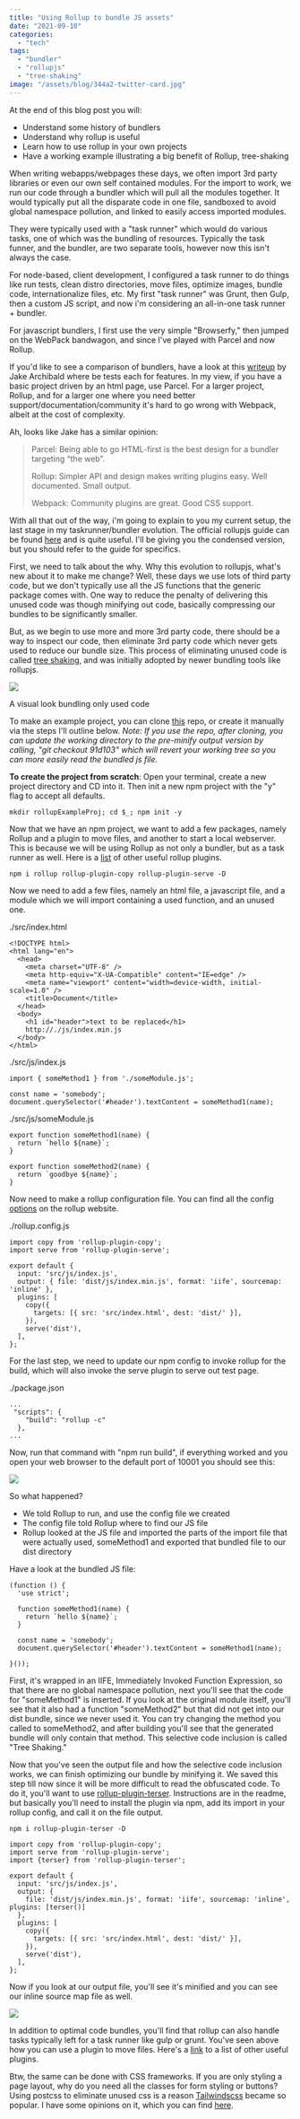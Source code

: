 ```yaml
---
title: "Using Rollup to bundle JS assets"
date: "2021-09-10"
categories: 
  - "tech"
tags: 
  - "bundler"
  - "rollupjs"
  - "tree-shaking"
image: "/assets/blog/344a2-twitter-card.jpg"
---
```


At the end of this blog post you will:

- Understand some history of bundlers
- Understand why rollup is useful
- Learn how to use rollup in your own projects
- Have a working example illustrating a big benefit of Rollup, tree-shaking

When writing webapps/webpages these days, we often import 3rd party libraries or even our own self contained modules. For the import to work, we run our code through a bundler which will pull all the modules together. It would typically put all the disparate code in one file, sandboxed to avoid global namespace pollution, and linked to easily access imported modules.

They were typically used with a "task runner" which would do various tasks, one of which was the bundling of resources. Typically the task funner, and the bundler, are two separate tools, however now this isn't always the case.

For node-based, client development, I configured a task runner to do things like run tests, clean distro directories, move files, optimize images, bundle code, internationalize files, etc. My first "task runner" was Grunt, then Gulp, then a custom JS script, and now i'm considering an all-in-one task runner + bundler.

For javascript bundlers, I first use the very simple "Browserfy," then jumped on the WebPack bandwagon, and since I've played with Parcel and now Rollup.

If you'd like to see a comparison of bundlers, have a look at this [writeup](https://bundlers.tooling.report/) by Jake Archibald where be tests each for features. In my view, if you have a basic project driven by an html page, use Parcel. For a larger project, Rollup, and for a larger one where you need better support/documentation/community it's hard to go wrong with Webpack, albeit at the cost of complexity.

Ah, looks like Jake has a similar opinion:

> Parcel: Being able to go HTML-first is the best design for a bundler targeting “the web”.
> 
> Rollup: Simpler API and design makes writing plugins easy. Well documented. Small output.
> 
> Webpack: Community plugins are great. Good CSS support.

With all that out of the way, i'm going to explain to you my current setup, the last stage in my taskrunner/bundler evolution. The official rollupjs guide can be found [here](https://rollupjs.org/guide/en/) and is quite useful. I'll be giving you the condensed version, but you should refer to the guide for specifics.

First, we need to talk about the why. Why this evolution to rollupjs, what's new about it to make me change? Well, these days we use lots of third party code, but we don't typically use all the JS functions that the generic package comes with. One way to reduce the penalty of delivering this unused code was though minifying out code, basically compressing our bundles to be significantly smaller.

But, as we begin to use more and more 3rd party code, there should be a way to inspect our code, then eliminate 3rd party code which never gets used to reduce our bundle size. This process of eliminating unused code is called [tree shaking](https://en.wikipedia.org/wiki/Tree_shaking), and was initially adopted by newer bundling tools like rollupjs.

![](images/e425b-dart-tree-shaking.png)

A visual look bundling only used code

To make an example project, you can clone [this](https://github.com/paultman/rollupExampleProj.git) repo, or create it manually via the steps I'll outline below. _Note: If you use the repo, after cloning, you can update the working directory to the pre-minify output version by calling, "git checkout 91d103" which will revert your working tree so you can more easily read the bundled js file._

**To create the project from scratch**: Open your terminal, create a new project directory and CD into it. Then init a new npm project with the "y" flag to accept all defaults.

```
mkdir rollupExampleProj; cd $_; npm init -y
```

Now that we have an npm project, we want to add a few packages, namely Rollup and a plugin to move files, and another to start a local webserver. This is because we will be using Rollup as not only a bundler, but as a task runner as well. Here is a [list](https://github.com/rollup/awesome) of other useful rollup plugins.

```
npm i rollup rollup-plugin-copy rollup-plugin-serve -D
```

Now we need to add a few files, namely an html file, a javascript file, and a module which we will import containing a used function, and an unused one.

./src/index.html

```
<!DOCTYPE html>
<html lang="en">
  <head>
    <meta charset="UTF-8" />
    <meta http-equiv="X-UA-Compatible" content="IE=edge" />
    <meta name="viewport" content="width=device-width, initial-scale=1.0" />
    <title>Document</title>
  </head>
  <body>
    <h1 id="header">text to be replaced</h1>
    http://./js/index.min.js
  </body>
</html>
```

./src/js/index.js

```
import { someMethod1 } from './someModule.js';

const name = 'somebody';
document.querySelector('#header').textContent = someMethod1(name);
```

./src/js/someModule.js

```
export function someMethod1(name) {
  return `hello ${name}`;
}

export function someMethod2(name) {
  return `goodbye ${name}`;
}
```

Now need to make a rollup configuration file. You can find all the config [options](https://rollupjs.org/guide/en/#using-config-files) on the rollup website.

./rollup.config.js

```
import copy from 'rollup-plugin-copy';
import serve from 'rollup-plugin-serve';

export default {
  input: 'src/js/index.js',
  output: { file: 'dist/js/index.min.js', format: 'iife', sourcemap: 'inline' },
  plugins: [
    copy({
      targets: [{ src: 'src/index.html', dest: 'dist/' }],
    }),
    serve('dist'),
  ],
};
```

For the last step, we need to update our npm config to invoke rollup for the build, which will also invoke the serve plugin to serve out test page.

./package.json

```
...
 "scripts": {
    "build": "rollup -c"
  },
...
```

Now, run that command with "npm run build", if everything worked and you open your web browser to the default port of 10001 you should see this:

![](images/147e5-screen-shot-2021-09-10-at-11.59.25-am.png)

So what happened?

- We told Rollup to run, and use the config file we created
- The config file told Rollup where to find our JS file
- Rollup looked at the JS file and imported the parts of the import file that were actually used, someMethod1 and exported that bundled file to our dist directory

Have a look at the bundled JS file:

```
(function () {
  'use strict';

  function someMethod1(name) {
    return `hello ${name}`;
  }

  const name = 'somebody';
  document.querySelector('#header').textContent = someMethod1(name);

}());
```

First, it's wrapped in an IIFE, Immediately Invoked Function Expression, so that there are no global namespace pollution, next you'll see that the code for "someMethod1" is inserted. If you look at the original module itself, you'll see that it also had a function "someMethod2" but that did not get into our dist bundle, since we never used it. You can try changing the method you called to someMethod2, and after building you'll see that the generated bundle will only contain that method. This selective code inclusion is called "Tree Shaking."

Now that you've seen the output file and how the selective code inclusion works, we can finish optimizing our bundle by minifying it. We saved this step till now since it will be more difficult to read the obfuscated code. To do it, you'll want to use [rollup-plugin-terser](https://github.com/TrySound/rollup-plugin-terser). Instructions are in the readme, but basically you'll need to install the plugin via npm, add its import in your rollup config, and call it on the file output.

```
npm i rollup-plugin-terser -D
```

```
import copy from 'rollup-plugin-copy';
import serve from 'rollup-plugin-serve';
import {terser} from 'rollup-plugin-terser';

export default {
  input: 'src/js/index.js',
  output: { 
    file: 'dist/js/index.min.js', format: 'iife', sourcemap: 'inline', plugins: [terser()] 
  },
  plugins: [
    copy({
      targets: [{ src: 'src/index.html', dest: 'dist/' }],
    }),
    serve('dist'),
  ],
};
```

Now if you look at our output file, you'll see it's minified and you can see our inline source map file as well.

![](images/d34ff-screen-shot-2021-09-11-at-7.31.42-am.png)

In addition to optimal code bundles, you'll find that rollup can also handle tasks typically left for a task runner like gulp or grunt. You've seen above how you can use a plugin to move files. Here's a [link](https://github.com/rollup/plugins) to a list of other useful plugins.

Btw, the same can be done with CSS frameworks. If you are only styling a page layout, why do you need all the classes for form styling or buttons? Using postcss to eliminate unused css is a reason [Tailwindscss](https://tailwindcss.com) became so popular. I have some opinions on it, which you can find [here](https://paultman.wordpress.com/my-view-of-tailwind-css/).
